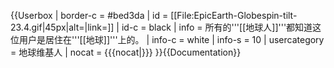 {{Userbox
| border-c = #bed3da
| id   = [[File:EpicEarth-Globespin-tilt-23.4.gif|45px|alt=|link=]]
| id-c = black
| info   = 所有的'''[[地球人]]'''都知道这位用户是居住在'''[[地球]]'''上的。
| info-c = white
| info-s = 10
| usercategory = 地球维基人
| nocat = {{{nocat|}}}
}}<noinclude>{{Documentation}}</noinclude>